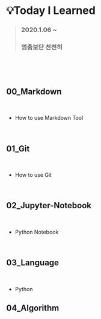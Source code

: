 # :bulb:Today I Learned 

> ### 2020.1.06 ~
>
> ### 멈춤보단 천천히

​           

​          

##  00_Markdown

​               

- How to use Markdown Tool

​                           

## 01_Git

​               

- How to use Git

​                    

## 02_Jupyter-Notebook

​                 

- Python Notebook

​                

## 03_Language

​                 

- Python



## 04_Algorithm

​            



